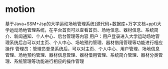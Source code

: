 # motion
基于Java+SSM+Jsp的大学运动场地管理系统(源代码+数据库+万字文档+ppt)大学运动场地管理系统，在平台首页可以查看首页、场地信息、器材信息、系统简介、新闻通知、个人中心、后台管理等内容  用户：用户登录进入大学运动场地管理系统后台可以对主页、个人中心、场地预约管理、器材借用管理等功能进行相应操作  管理员：管理员登录系统后，可以对主页、个人中心、用户管理、场地信息管理、场地预约管理、器材信息管理、器材借用管理、系统简介管理、器材分类管理、系统管理等功能进行相应的操作管理
